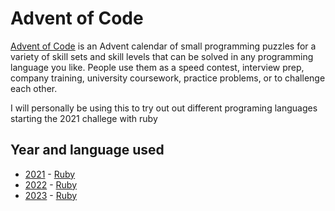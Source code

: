 # Advent of Code

[Advent of Code](https://adventofcode.com/) is an Advent calendar of small programming puzzles for a variety of skill sets and skill levels that can be solved in any programming language you like. People use them as a speed contest, interview prep, company training, university coursework, practice problems, or to challenge each other.

I will personally be using this to try out out different programing languages starting the 2021 challege with ruby


## Year and language used

- [2021](https://adventofcode.com/2021) - [Ruby](https://www.ruby-lang.org/en/)
- [2022](https://adventofcode.com/2022) - [Ruby](https://www.ruby-lang.org/en/)
- [2023](https://adventofcode.com/2023) - [Ruby](https://www.ruby-lang.org/en/)
